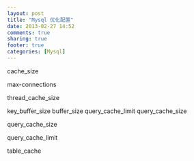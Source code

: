 ```yaml
---
layout: post
title: "Mysql 优化配置"
date: 2013-02-27 14:52
comments: true
sharing: true
footer: true
categories: [Mysql]
---
```




cache_size

max-connections

thread_cache_size

key_buffer_size
buffer_size
query_cache_limit
query_cache_size


query_cache_size

query_cache_limit

table_cache
